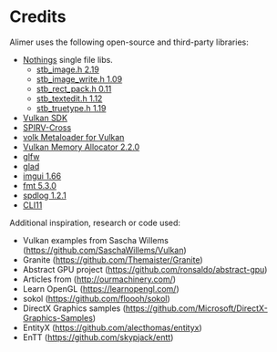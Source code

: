 # Credits

Alimer uses the following open-source and third-party libraries:

- [Nothings](https://github.com/nothings/stb) single file libs.
  - [stb_image.h 2.19](https://github.com/nothings/stb/blob/master/stb_image.h)
  - [stb_image_write.h 1.09](https://github.com/nothings/stb/blob/master/stb_image_write.h)
  - [stb_rect_pack.h 0.11](https://github.com/nothings/stb/blob/master/stb_rect_pack.h)
  - [stb_textedit.h 1.12](https://github.com/nothings/stb/blob/master/stb_textedit.h)
  - [stb_truetype.h 1.19](https://github.com/nothings/stb/blob/master/stb_truetype.h)
- [Vulkan SDK](https://lunarg.com/vulkan-sdk/)
- [SPIRV-Cross](https://github.com/KhronosGroup/SPIRV-Cross)
- [volk Metaloader for Vulkan](https://github.com/zeux/volk)
- [Vulkan Memory Allocator 2.2.0](https://github.com/GPUOpen-LibrariesAndSDKs/VulkanMemoryAllocator)
- [glfw](https://www.glfw.org)
- [glad](https://glad.dav1d.de/)
- [imgui 1.66](https://github.com/ocornut/imgui)
- [fmt 5.3.0](http://fmtlib.net)
- [spdlog 1.2.1](https://github.com/gabime/spdlog)
- [CLI11](https://github.com/CLIUtils/CLI11)

Additional inspiration, research or code used:

- Vulkan examples from Sascha Willems (https://github.com/SaschaWillems/Vulkan)
- Granite (https://github.com/Themaister/Granite)
- Abstract GPU project (https://github.com/ronsaldo/abstract-gpu)
- Articles from (http://ourmachinery.com/)
- Learn OpenGL (https://learnopengl.com/)
- sokol (https://github.com/floooh/sokol)
- DirectX Graphics samples (https://github.com/Microsoft/DirectX-Graphics-Samples)
- EntityX (https://github.com/alecthomas/entityx)
- EnTT (https://github.com/skypjack/entt)
